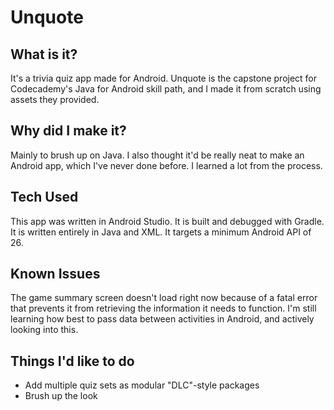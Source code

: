 # Unquote

## What is it?
It's a trivia quiz app made for Android. Unquote is the capstone project for Codecademy's Java for Android skill path, and I made it from scratch using assets they provided.

## Why did I make it?
Mainly to brush up on Java. I also thought it'd be really neat to make an Android app, which I've never done before. I learned a lot from the process.

## Tech Used
This app was written in Android Studio. It is built and debugged with Gradle. It is written entirely in Java and XML. It targets a minimum Android API of 26.

## Known Issues
The game summary screen doesn't load right now because of a fatal error that prevents it from retrieving the information it needs to function. I'm still learning how best to pass data between activities in Android, and actively looking into this.

## Things I'd like to do
- Add multiple quiz sets as modular "DLC"-style packages
- Brush up the look